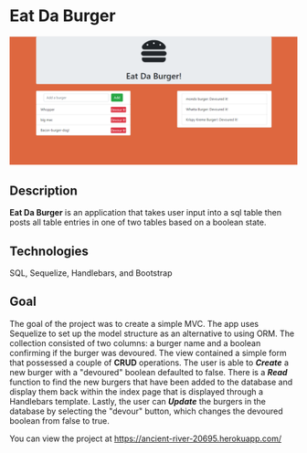 # Eat Da Burger

![Screenshot](./public/images/EatDaBurger2.png)
## Description

**Eat Da Burger** is an application that takes user input into a sql table then posts all table entries in one of two tables based on a boolean state.

## Technologies
SQL, Sequelize, Handlebars, and Bootstrap

## Goal
The goal of the project was to create a simple MVC. The app uses Sequelize to set up the model structure as an alternative to using ORM. The collection consisted of two columns: a burger name and a boolean confirming if the burger was devoured.  The view contained a simple form that possessed a couple of **CRUD** operations.  The user is able to ***Create*** a new burger with a "devoured" boolean defaulted to false. There is a ***Read*** function to find the new burgers that have been added to the database and display them back within the index page that is displayed through a Handlebars template.  Lastly, the user can ***Update*** the burgers in the database by selecting the "devour" button, which changes the devoured boolean from false to true.

You can view the project at https://ancient-river-20695.herokuapp.com/